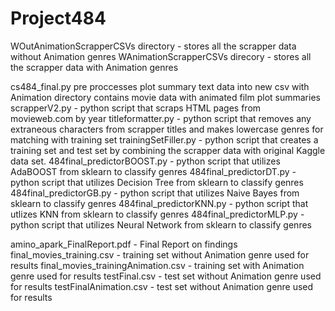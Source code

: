 # Project484

WOutAnimationScrapperCSVs directory - stores all the scrapper data without Animation genres
WAnimationScrapperCSVs direcory - stores all the scrapper data with Animation genres

cs484_final.py pre proccesses plot summary text data into new csv with Animation directory contains movie data with animated film plot summaries
scrapperV2.py - python script that scraps HTML pages from movieweb.com by year
titleformatter.py - python script that removes any extraneous characters from scrapper titles and makes lowercase genres for matching with training set
trainingSetFiller.py - python script that creates a training set and test set by combining the scrapper data with original Kaggle data set.
484final_predictorBOOST.py - python script that utilizes AdaBOOST from sklearn to classify genres
484final_predictorDT.py - python script that utilizes Decision Tree from sklearn to classify genres
484final_predictorGB.py - python script that utilizes Naive Bayes from sklearn to classify genres
484final_predictorKNN.py - python script that utlizes KNN from sklearn to classify genres
484final_predictorMLP.py - python script that utilizes Neural Network from sklearn to classify genres

amino_apark_FinalReport.pdf - Final Report on findings
final_movies_training.csv - training set without Animation genre used for results
final_movies_trainingAnimation.csv - training set with Animation genre used  for results
testFinal.csv - test set without Animation genre used for results
testFinalAnimation.csv - test set without Animation genre used for results
